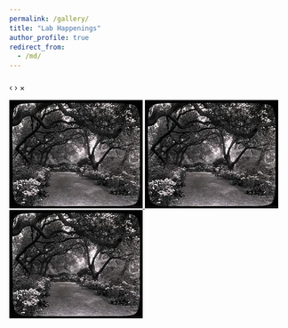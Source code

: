 ```yaml
---
permalink: /gallery/
title: "Lab Happenings"
author_profile: true
redirect_from: 
  - /md/
---
```


<link rel="stylesheet" href="css/blueimp-gallery.min.css">

<!-- The Gallery as lightbox dialog, should be a child element of the document body -->
<div id="blueimp-gallery" class="blueimp-gallery">
    <div class="slides"></div>
    <h3 class="title"></h3>
    <a class="prev">‹</a>
    <a class="next">›</a>
    <a class="close">×</a>
    <a class="play-pause"></a>
    <ol class="indicator"></ol>
</div>

<div id="links">
    <a href="images/3953273590_704e3899d5_m.jpg" title="Banana">
        <img src="images/3953273590_704e3899d5_m.jpg" alt="Banana">
    </a>
    <a href="images/3953273590_704e3899d5_m.jpg" title="Apple">
        <img src="images/3953273590_704e3899d5_m.jpg" alt="Apple">
    </a>
    <a href="images/3953273590_704e3899d5_m.jpg" title="Orange">
        <img src="images/3953273590_704e3899d5_m.jpg" alt="Orange">
    </a>
</div>

<script src="js/blueimp-gallery.min.js"></script>